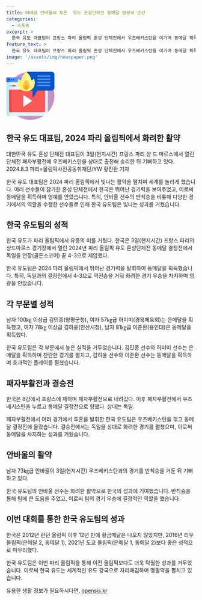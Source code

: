 ```yaml
---
title: 베테랑 안바울의 투혼  유도 혼성단체전 동메달 영광의 순간
categories:
  - 스포츠
excerpt: >
  한국 유도 대표팀이 프랑스 파리 올림픽 혼성 단체전에서 우즈베키스탄을 이기며 동메달 획득했다. 이로써 한국은 혼성 단체전에서 최초로 올림픽 메달을 획득했고, 올림픽에서는 은메달 2개와 동메달 3개를 수확했다. 이번 대회에서는 김민종, 허미미 등이 은메달을, 김하윤, 이준환 등이 동메달을 획득했으며, 특히 안바울이 반칙승으로 승리하여 이목을 집중시켰다.
feature_text: >
  한국 유도 대표팀이 프랑스 파리 올림픽 혼성 단체전에서 우즈베키스탄을 이기며 동메달 획득했다. 이로써 한국은 혼성 단체전에서 최초로 올림픽 메달을 획득했고, 올림픽에서는 은메달 2개와 동메달 3개를 수확했다. 이번 대회에서는 김민종, 허미미 등이 은메달을, 김하윤, 이준환 등이 동메달을 획득했으며, 특히 안바울이 반칙승으로 승리하여 이목을 집중시켰다.
image: '/assets/img/newspaper.png'
---
```


<p><img src="/assets/img/news.png" alt="rentncar 속보" /></p>

<h2 data-ke-size="size26">한국 유도 대표팀, 2024 파리 올림픽에서 화려한 활약</h2>

<p data-ke-size="size16">대한민국 유도 혼성 단체전 대표팀이 3일(현지시간) 프랑스 파리 샹 드 마르스에서 열린 단체전 패자부활전에 우즈베키스탄을 상대로 출전해 승리한 뒤 기뻐하고 있다. 2024.8.3 파리=올림픽사진공동취재단/YW 황진환 기자</p>

<p>한국 유도 대표팀은 2024 파리 올림픽에서 빛나는 활약을 펼치며 세계를 놀라게 했습니다. 여러 선수들이 참가한 혼성 단체전에서 한국은 뛰어난 경기력을 보여주었고, 이로써 동메달을 획득하며 영예를 안았습니다. 특히, 안바울 선수의 반칙승을 비롯해 다양한 경기에서의 역할을 수행한 선수들로 인해 한국 유도팀은 빛나는 성과를 거뒀습니다. </p>

<h2 data-ke-size="size26">한국 유도팀의 성적</h2>

<p data-ke-size="size16">한국 유도가 파리 올림픽에서 유종의 미를 거뒀다. 한국은 3일(현지시간) 프랑스 파리의 샹드마르스 경기장에서 열린 2024년 파리 올림픽 유도 혼성단체전 동메달 결정전에서 독일을 연장(골든스코어) 끝 4-3으로 제압했다.</p>

<p>한국 유도팀은 2024 파리 올림픽에서 뛰어난 경기력을 발휘하여 동메달을 획득했습니다. 특히, 독일과의 결정전에서 4-3으로 역전승을 거둬 화려한 경기 우승을 차지하며 영광을 안았습니다. </p>

<h2 data-ke-size="size26">각 부문별 성적</h2>

<p data-ke-size="size16">남자 100㎏ 이상급 김민종(양평군청), 여자 57㎏급 허미미(경북체육회)는 은메달을 획득했고, 여자 78㎏ 이상급 김하윤(안산시청), 남자 81㎏급 이준환(용인대)은 동메달을 획득했다.</p>

<p>한국 유도팀은 각 부문에서 높은 실적을 거두었습니다. 김민종 선수와 허미미 선수는 은메달을 획득하며 찬란한 경기를 펼치고, 김하윤 선수와 이준환 선수는 동메달을 획득하며 효과적인 플레이를 펼쳤습니다.</p>

<h2 data-ke-size="size26">패자부활전과 결승전</h2>

<p data-ke-size="size16">한국은 8강에서 프랑스에 패하며 패자부활전으로 내려갔다. 이후 패자부활전에서 우즈베키스탄을 누르고 동메달 결정전으로 향했다. 상대는 독일.</p>

<p>패자부활전에서 여러 경기에서 투혼을 발휘한 한국 유도팀은 우즈베키스탄을 꺾고 동메달 결정전에 올랐습니다. 결승전에서는 독일을 상대로 화려한 경기를 펼쳤으며, 이로써 동메달을 차지하는 성과를 거뒀습니다. </p>

<h2 data-ke-size="size26">안바울의 활약</h2>

<p data-ke-size="size16">남자 73㎏급 안바울이 3일(현지시간) 우즈베키스탄과의 경기를 반칙승을 거둔 뒤 기뻐하고 있다. </p>

<p>한국 유도팀의 안바울 선수는 화려한 활약으로 한국의 성과에 기여했습니다. 반칙승을 통해 팀에 큰 도움을 주었고, 이로써 팀의 경기 우승에 결정적인 역할을 했습니다.</p>

<h2 data-ke-size="size26">이번 대회를 통한 한국 유도팀의 성과</h2>

<p data-ke-size="size16">한국은 2012년 런던 올림픽 이후 12년 만에 황금메달은 나오지 않았지만, 2016년 리우 올림픽(은메달 2, 동메달 1), 2021년 도쿄 올림픽(은메달 1, 동메달 2)보다 좋은 성적으로 마무리했다. </p>

<p>한국 유도팀은 이번 파리 올림픽을 통해 이전 올림픽보다도 더욱 탁월한 성과를 거두었습니다. 이로써 한국 유도는 세계적인 유도 강국으로 자리매김하며 맹활약을 펼치고 있습니다.</p>
유용한 생활 정보가 필요하시다면, <a href="https://opensis.kr" rel="dofollow">opensis.kr</a>


